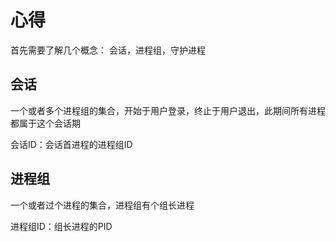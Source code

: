 # 心得

首先需要了解几个概念： 会话，进程组，守护进程

## 会话

一个或者多个进程组的集合，开始于用户登录，终止于用户退出，此期间所有进程都属于这个会话期

会话ID：会话首进程的进程组ID

## 进程组

一个或者过个进程的集合，进程组有个组长进程

进程组ID：组长进程的PID